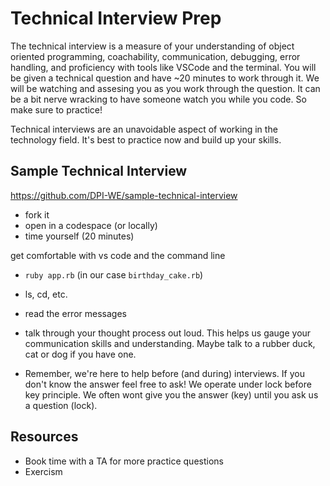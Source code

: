 # Technical Interview Prep

<!-- How technical interview is structured -->

The technical interview is a measure of your understanding of object oriented programming, coachability, communication, debugging, error handling, and proficiency with tools like VSCode and the terminal. You will be given a technical question and have ~20 minutes to work through it. We will be watching and assesing you as you work through the question. It can be a bit nerve wracking to have someone watch you while you code. So make sure to practice! 

Technical interviews are an unavoidable aspect of working in the technology field. It's best to practice now and build up your skills.


## Sample Technical Interview

https://github.com/DPI-WE/sample-technical-interview

- fork it
- open in a codespace (or locally)
- time yourself (20 minutes)

get comfortable with vs code and the command line

- `ruby app.rb` (in our case `birthday_cake.rb`)
- ls, cd, etc. 

- read the error messages
- talk through your thought process out loud. This helps us gauge your communication skills and understanding. Maybe talk to a rubber duck, cat or dog if you have one.

- Remember, we're here to help before (and during) interviews. If you don't know the answer feel free to ask! We operate under lock before key principle. We often wont give you the answer (key) until you ask us a question (lock).



<!-- Add question. I have read the Rubric -->

<!-- Add question. I have forked and practiced the sample technical question -->


## Resources

- Book time with a TA for more practice questions
- Exercism
